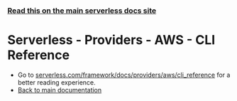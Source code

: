 <!--
title: Serverless - AWS CLI Reference
menuText: CLI Reference
layout: Doc
-->

<!-- DOCS-SITE-LINK:START automatically generated  -->
### [Read this on the main serverless docs site](https://www.serverless.com/docs/providers/aws/cli-reference/)
<!-- DOCS-SITE-LINK:END -->

# Serverless - Providers - AWS - CLI Reference

* Go to [serverless.com/framework/docs/providers/aws/cli_reference](https://www.serverless.com/framework/docs/providers/aws/cli_reference) for a better reading experience.
* [Back to main documentation](../../../README.md)